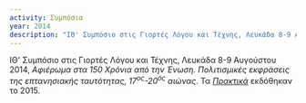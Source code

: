 ```yaml
---
activity: Συμπόσια
year: 2014
description: "ΙΘ' Συμπόσιο στις Γιορτές Λόγου και Τέχνης, Λευκάδα 8-9 Αυγούστου 2014, *Αφιέρωμα στα 150 Χρόνια από την Ένωση. Πολιτισμικές εκφράσεις της επτανησιακής ταυτότητας, 17<sup>ος</sup>-20<sup>ός</sup> αιώνας*. Τα [*Πρακτικά*](/publications/praktika_symposiwn/praktika_symposiou_19.html) εκδόθηκαν το 2015."
---
```


ΙΘ' Συμπόσιο στις Γιορτές Λόγου και Τέχνης, Λευκάδα 8-9 Αυγούστου 2014, *Αφιέρωμα στα 150 Χρόνια από την Ένωση. Πολιτισμικές εκφράσεις της επτανησιακής ταυτότητας, 17<sup>ος</sup>-20<sup>ός</sup> αιώνας*. Τα [*Πρακτικά*](/publications/praktika_symposiwn/praktika_symposiou_19.html) εκδόθηκαν το 2015.